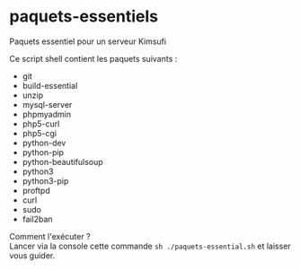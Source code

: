 # paquets-essentiels
Paquets essentiel pour un serveur Kimsufi

Ce script shell contient les paquets suivants :
<ul>
  <li>git</li>
  <li>build-essential</li>
  <li>unzip</li>
  <li>mysql-server</li>
  <li>phpmyadmin</li>
  <li>php5-curl</li>
  <li>php5-cgi</li>
  <li>python-dev</li>
  <li>python-pip</li>
  <li>python-beautifulsoup</li>
  <li>python3</li>
  <li>python3-pip</li>
  <li>proftpd</li>
  <li>curl</li>
  <li>sudo</li>
  <li>fail2ban</li>
</ul>

Comment l'exécuter ?<br />
Lancer via la console cette commande <code>sh ./paquets-essential.sh</code> et laisser vous guider.
